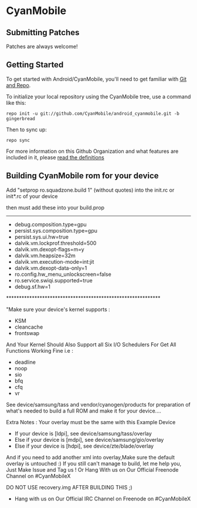 CyanMobile
===========

Submitting Patches
------------------
Patches are always welcome!

Getting Started
---------------

To get started with Android/CyanMobile, you'll need to get
familiar with [Git and Repo](http://source.android.com/download/using-repo).

To initialize your local repository using the CyanMobile tree, use a command like this:

    repo init -u git://github.com/CyanMobile/android_cyanmobile.git -b gingerbread

Then to sync up:

    repo sync

For more information on this Github Organization and what features are included in it, 
please [read the definitions](https://github.com/CyanMobile/android_cyanmobile/blob/gingerbread/Definitions.txt)



Building CyanMobile rom for your device
---------------------------------------

Add "setprop ro.squadzone.build 1" (without quotes) into the init.rc or init*.rc of your device

then must add these into your build.prop
*******************************************
<ul>
<li>debug.composition.type=gpu</li>

<li>persist.sys.composition.type=gpu</li>

<li>persist.sys.ui.hw=true</li>

<li>dalvik.vm.lockprof.threshold=500</li>

<li>dalvik.vm.dexopt-flags=m=y</li>

<li>dalvik.vm.heapsize=32m</li>

<li>dalvik.vm.execution-mode=int:jit</li>

<li>dalvik.vm.dexopt-data-only=1</li>

<li>ro.config.hw_menu_unlockscreen=false</li>

<li>ro.service.swiqi.supported=true</li>

<li>debug.sf.hw=1</li>
</ul>
************************************************************

"Make sure your device's kernel supports :
<ul>
<li>KSM</li>
<li>cleancache</li>
<li>frontswap</li>
</ul>

And Your Kernel Should Also Support all Six I/O Schedulers For Get All Functions Working Fine i.e :
<ul>
<li>deadline</li>
<li>noop</li>
<li>sio</li>
<li>bfq</li>
<li>cfq</li>
<li>vr</li> 
</ul>

See device/samsung/tass and vendor/cyanogen/products for preparation of what's needed to build a full ROM and make it for your device....

Extra Notes : Your overlay must be the same with this Example Device 
<ul>
<li>If your device is [ldpi], see device/samsung/tass/overlay</li>
<li>Else if your device is [mdpi], see device/samsung/gio/overlay</li>
<li>Else if your device is [hdpi], see device/zte/blade/overlay</li>
</ul>
And if you need to add another xml into overlay,Make sure the default overlay is untouched :)
If you still can't manage to build, let me help you, Just Make Issue and Tag us ! Or Hang With us on Our Official Freenode Channel on #CyanMobileX 

DO NOT USE recovery.img AFTER BUILDING THIS ;)
<ul>
<li>Hang with us on Our Official IRC Channel on Freenode on #CyanMobileX</li>
</ul>